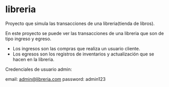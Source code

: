 # libreria

Proyecto que simula las transacciones de una libreria(tienda de libros).

En este proyecto se puede ver las transacciones de una libreria que son de tipo 
ingreso y egreso. 

- Los ingresos son las compras que realiza un usuario cliente.
- Los egresos son los registros de inventarios y actualización que se hacen en la libreria.

Credenciales de usuario admin:

email: admin@libreria.com
password: admin123
